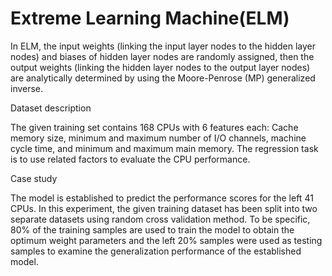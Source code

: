 # Extreme Learning Machine(ELM)
In ELM, the input weights (linking the input layer nodes to the hidden layer nodes) and biases of hidden layer nodes are randomly assigned, then the output weights (linking the hidden layer nodes to the output layer nodes) are analytically determined by using the Moore-Penrose (MP) generalized inverse.

Dataset description

 The given training set contains 168 CPUs with 6 features each: Cache memory size, minimum and maximum number of I/O channels, machine cycle time, and minimum and maximum main memory. The regression task is to use related factors to evaluate the CPU performance.
 
 Case study
 
The model is established to predict the performance scores for the left 41 CPUs. In this experiment, the given training dataset has been split into two separate datasets using random cross validation method. To be specific, 80% of the training samples are used to train the model to obtain the optimum weight parameters and the left 20% samples were used as testing samples to examine the generalization performance of the established model. 

